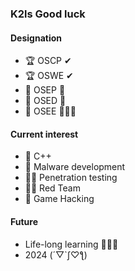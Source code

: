 ### K2ls Good luck

#### Designation
- 🏆 OSCP ✔
- 🏆 OSWE ✔
- 🛶 OSEP 🚗
- 🛶 OSED 🚗
- 🛶 OSEE 🚗🚗🚗

#### Current interest
- 📕 C++
- 📕 Malware development
- 🐱‍👤 Penetration testing
- 🐱‍👤 Red Team
- 🙌 Game Hacking

#### Future
- Life-long learning 🙌🙌🙌
- 2024 (´▽`ʃ♡ƪ)
